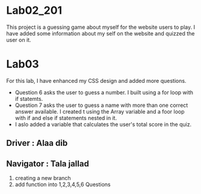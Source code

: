 # Lab02_201
This project is a guessing game about myself for the website users to play.
I have added some information about my self on the website and quizzed the user on it. 
# Lab03
For this lab, I have enhanced my CSS design and added more questions.

* Question 6 asks the user to guess a number. I built using a for loop with if statemts. 
* Question 7 asks the user to guess a name with more than one correct answer available. I created t using the Array variable and a foor loop with if and else if statements
nested in it. 
* I aslo added a variable that calculates the user's total score in the quiz. 
 
 ## Driver : Alaa dib
 ## Navigator : Tala jallad
  1) creating a  new branch 
  2) add function into 1,2,3,4,5,6 Questions